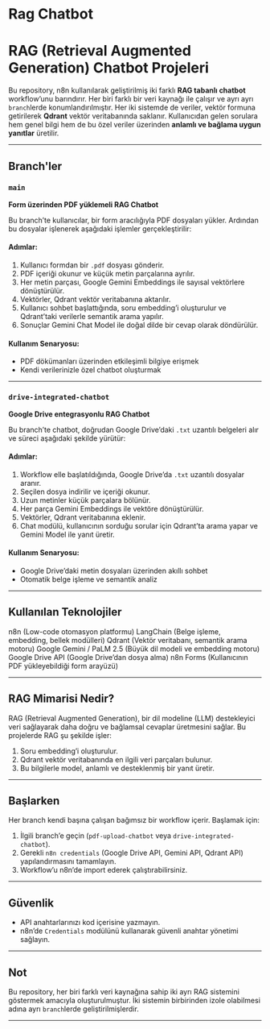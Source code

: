 # Rag Chatbot

#  RAG (Retrieval Augmented Generation) Chatbot Projeleri

Bu repository, n8n kullanılarak geliştirilmiş iki farklı **RAG tabanlı chatbot** workflow’unu barındırır. Her biri farklı bir veri kaynağı ile çalışır ve ayrı ayrı `branch`lerde konumlandırılmıştır. Her iki sistemde de veriler, vektör formuna getirilerek **Qdrant** vektör veritabanında saklanır. Kullanıcıdan gelen sorulara hem genel bilgi hem de bu özel veriler üzerinden **anlamlı ve bağlama uygun yanıtlar** üretilir.

---
##  Branch'ler

###  `main`  
**Form üzerinden PDF yüklemeli RAG Chatbot**

Bu branch’te kullanıcılar, bir form aracılığıyla PDF dosyaları yükler. Ardından bu dosyalar işlenerek aşağıdaki işlemler gerçekleştirilir:

#### Adımlar:
1. Kullanıcı formdan bir `.pdf` dosyası gönderir.
2. PDF içeriği okunur ve küçük metin parçalarına ayrılır.
3. Her metin parçası, Google Gemini Embeddings ile sayısal vektörlere dönüştürülür.
4. Vektörler, Qdrant vektör veritabanına aktarılır.
5. Kullanıcı sohbet başlattığında, soru embedding’i oluşturulur ve Qdrant’taki verilerle semantik arama yapılır.
6. Sonuçlar Gemini Chat Model ile doğal dilde bir cevap olarak döndürülür.

#### Kullanım Senaryosu:
- PDF dökümanları üzerinden etkileşimli bilgiye erişmek
- Kendi verilerinizle özel chatbot oluşturmak

---
###  `drive-integrated-chatbot`  
**Google Drive entegrasyonlu RAG Chatbot**

Bu branch’te chatbot, doğrudan Google Drive’daki `.txt` uzantılı belgeleri alır ve süreci aşağıdaki şekilde yürütür:

#### Adımlar:
1. Workflow elle başlatıldığında, Google Drive’da `.txt` uzantılı dosyalar aranır.
2. Seçilen dosya indirilir ve içeriği okunur.
3. Uzun metinler küçük parçalara bölünür.
4. Her parça Gemini Embeddings ile vektöre dönüştürülür.
5. Vektörler, Qdrant veritabanına eklenir.
6. Chat modülü, kullanıcının sorduğu sorular için Qdrant’ta arama yapar ve Gemini Model ile yanıt üretir.

#### Kullanım Senaryosu:
- Google Drive’daki metin dosyaları üzerinden akıllı sohbet
- Otomatik belge işleme ve semantik analiz

---
##  Kullanılan Teknolojiler
n8n (Low-code otomasyon platformu)
LangChain (Belge işleme, embedding, bellek modülleri)
Qdrant (Vektör veritabanı, semantik arama motoru)
Google Gemini / PaLM 2.5 (Büyük dil modeli ve embedding motoru)
Google Drive API (Google Drive’dan dosya alma)
n8n Forms (Kullanıcının PDF yükleyebildiği form arayüzü)


---
##  RAG Mimarisi Nedir?

RAG (Retrieval Augmented Generation), bir dil modeline (LLM) destekleyici veri sağlayarak daha doğru ve bağlamsal cevaplar üretmesini sağlar. Bu projelerde RAG şu şekilde işler:

1. Soru embedding’i oluşturulur.
2. Qdrant vektör veritabanında en ilgili veri parçaları bulunur.
3. Bu bilgilerle model, anlamlı ve desteklenmiş bir yanıt üretir.

---
##  Başlarken

Her branch kendi başına çalışan bağımsız bir workflow içerir. Başlamak için:

1. İlgili branch’e geçin (`pdf-upload-chatbot` veya `drive-integrated-chatbot`).
2. Gerekli `n8n credentials` (Google Drive API, Gemini API, Qdrant API) yapılandırmasını tamamlayın.
3. Workflow’u n8n’de import ederek çalıştırabilirsiniz.

---
##  Güvenlik

- API anahtarlarınızı kod içerisine yazmayın.
- n8n’de `Credentials` modülünü kullanarak güvenli anahtar yönetimi sağlayın.

---
##  Not

Bu repository, her biri farklı veri kaynağına sahip iki ayrı RAG sistemini göstermek amacıyla oluşturulmuştur. İki sistemin birbirinden izole olabilmesi adına ayrı `branch`lerde geliştirilmişlerdir.

---

